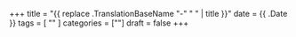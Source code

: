 +++
title = "{{ replace .TranslationBaseName "-" " " | title }}"
date = {{ .Date }}
tags = [
""
]
categories = [""]
draft = false
+++

